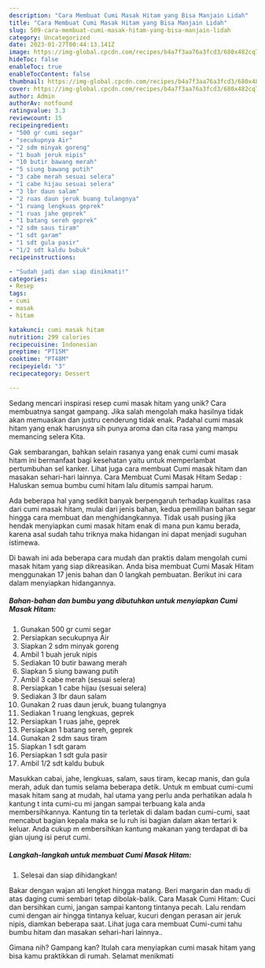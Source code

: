 ```yaml
---
description: "Cara Membuat Cumi Masak Hitam yang Bisa Manjain Lidah"
title: "Cara Membuat Cumi Masak Hitam yang Bisa Manjain Lidah"
slug: 509-cara-membuat-cumi-masak-hitam-yang-bisa-manjain-lidah
category: Uncategorized
date: 2023-01-27T00:44:13.141Z
image: https://img-global.cpcdn.com/recipes/b4a7f3aa76a3fcd3/680x482cq70/cumi-masak-hitam-foto-resep-utama.jpg
hideToc: false
enableToc: true
enableTocContent: false
thumbnail: https://img-global.cpcdn.com/recipes/b4a7f3aa76a3fcd3/680x482cq70/cumi-masak-hitam-foto-resep-utama.jpg
cover: https://img-global.cpcdn.com/recipes/b4a7f3aa76a3fcd3/680x482cq70/cumi-masak-hitam-foto-resep-utama.jpg
author: Admin
authorAv: notfound
ratingvalue: 3.3
reviewcount: 15
recipeingredient:
- "500 gr cumi segar"
- "secukupnya Air"
- "2 sdm minyak goreng"
- "1 buah jeruk nipis"
- "10 butir bawang merah"
- "5 siung bawang putih"
- "3 cabe merah sesuai selera"
- "1 cabe hijau sesuai selera"
- "3 lbr daun salam"
- "2 ruas daun jeruk buang tulangnya"
- "1 ruang lengkuas geprek"
- "1 ruas jahe geprek"
- "1 batang sereh geprek"
- "2 sdm saus tiram"
- "1 sdt garam"
- "1 sdt gula pasir"
- "1/2 sdt kaldu bubuk"
recipeinstructions:

- "Sudah jadi dan siap dinikmati!"
categories:
- Resep
tags:
- cumi
- masak
- hitam

katakunci: cumi masak hitam 
nutrition: 299 calories
recipecuisine: Indonesian
preptime: "PT15M"
cooktime: "PT48M"
recipeyield: "3"
recipecategory: Dessert

---
```





Sedang mencari inspirasi resep cumi masak hitam yang unik? Cara membuatnya sangat gampang. Jika salah mengolah maka hasilnya tidak akan memuaskan dan justru cenderung tidak enak. Padahal cumi masak hitam yang enak harusnya sih punya aroma dan cita rasa yang mampu memancing selera Kita.





Gak sembarangan, bahkan selain rasanya yang enak cumi cumi masak hitam ini bermanfaat bagi kesehatan yaitu untuk memperlambat pertumbuhan sel kanker. Lihat juga cara membuat Cumi masak hitam dan masakan sehari-hari lainnya. Cara Membuat Cumi Masak Hitam Sedap : Haluskan semua bumbu cumi hitam lalu ditumis sampai harum.

Ada beberapa hal yang sedikit banyak berpengaruh terhadap kualitas rasa dari cumi masak hitam, mulai dari jenis bahan, kedua pemilihan bahan segar hingga cara membuat dan menghidangkannya. Tidak usah pusing jika hendak menyiapkan cumi masak hitam enak di mana pun kamu berada, karena asal sudah tahu triknya maka hidangan ini dapat menjadi suguhan istimewa.






Di bawah ini ada beberapa cara mudah dan praktis dalam mengolah cumi masak hitam yang siap dikreasikan. Anda bisa membuat Cumi Masak Hitam menggunakan 17 jenis bahan dan 0 langkah pembuatan. Berikut ini cara dalam menyiapkan hidangannya.

<!--inarticleads1-->

##### Bahan-bahan dan bumbu yang dibutuhkan untuk menyiapkan Cumi Masak Hitam:

1. Gunakan 500 gr cumi segar
1. Persiapkan secukupnya Air
1. Siapkan 2 sdm minyak goreng
1. Ambil 1 buah jeruk nipis
1. Sediakan 10 butir bawang merah
1. Siapkan 5 siung bawang putih
1. Ambil 3 cabe merah (sesuai selera)
1. Persiapkan 1 cabe hijau (sesuai selera)
1. Sediakan 3 lbr daun salam
1. Gunakan 2 ruas daun jeruk, buang tulangnya
1. Sediakan 1 ruang lengkuas, geprek
1. Persiapkan 1 ruas jahe, geprek
1. Persiapkan 1 batang sereh, geprek
1. Gunakan 2 sdm saus tiram
1. Siapkan 1 sdt garam
1. Persiapkan 1 sdt gula pasir
1. Ambil 1/2 sdt kaldu bubuk


Masukkan cabai, jahe, lengkuas, salam, saus tiram, kecap manis, dan gula merah, aduk dan tumis selama beberapa detik. Untuk m embuat cumi-cumi masak hitam sang at mudah, hal utama yang perlu anda perhatikan adala h kantung t inta cumi-cu mi jangan sampai terbuang kala anda membersihkannya. Kantung tin ta terletak di dalam badan cumi-cumi, saat mencabut bagian kepala maka se lu ruh isi bagian dalam akan tertari k keluar. Anda cukup m embersihkan kantung makanan yang terdapat di ba gian ujung isi perut cumi. 

<!--inarticleads2-->

##### Langkah-langkah untuk membuat Cumi Masak Hitam:


1. Selesai dan siap dihidangkan!

Bakar dengan wajan ati lengket hingga matang. Beri margarin dan madu di atas daging cumi sembari tetap dibolak-balik. Cara Masak Cumi Hitam: Cuci dan bersihkan cumi, jangan sampai kantong tintanya pecah. Lalu rendam cumi dengan air hingga tintanya keluar, kucuri dengan perasan air jeruk nipis, diamkan beberapa saat. Lihat juga cara membuat Cumi-cumi tahu bumbu hitam dan masakan sehari-hari lainnya.. 

Gimana nih? Gampang kan? Itulah cara menyiapkan cumi masak hitam yang bisa kamu praktikkan di rumah. Selamat menikmati
